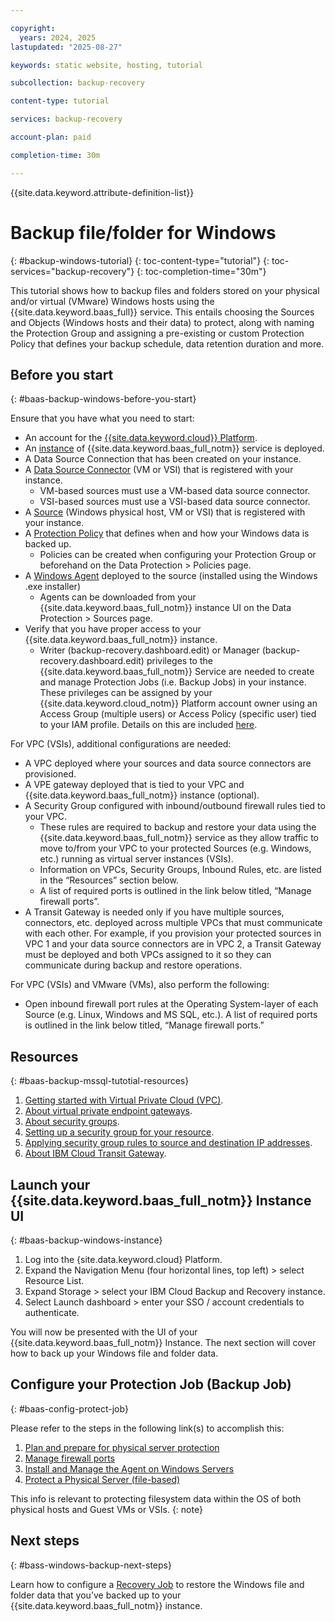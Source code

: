 ```yaml
---

copyright:
  years: 2024, 2025
lastupdated: "2025-08-27"

keywords: static website, hosting, tutorial

subcollection: backup-recovery

content-type: tutorial

services: backup-recovery

account-plan: paid

completion-time: 30m

---
```


{{site.data.keyword.attribute-definition-list}}

# Backup file/folder for Windows
{: #backup-windows-tutorial}
{: toc-content-type="tutorial"}
{: toc-services="backup-recovery"}
{: toc-completion-time="30m"}

This tutorial shows how to backup files and folders stored on your physical and/or virtual (VMware) Windows hosts using the {{site.data.keyword.baas_full}} service. This entails choosing the Sources and Objects (Windows hosts and their data) to protect, along with naming the Protection Group and assigning a pre-existing or custom Protection Policy that defines your backup schedule, data retention duration and more.

## Before you start
{: #baas-backup-windows-before-you-start}

Ensure that you have what you need to start:

- An account for the [{{site.data.keyword.cloud}} Platform](https://cloud.ibm.com).
- An [instance](/docs/backup-recovery?topic=backup-recovery-getting-started-backup-recovery#baas-provision-instance) of {{site.data.keyword.baas_full_notm}} service is deployed.
- A Data Source Connection that has been created on your instance.
- A [Data Source Connector](/docs/backup-recovery?topic=backup-recovery-deploy_data_source_connector) (VM or VSI) that is registered with your instance.
  - VM-based sources must use a VM-based data source connector.
  - VSI-based sources must use a VSI-based data source connector.
- A [Source](/docs/backup-recovery?topic=backup-recovery-source-registration-tutorial) (Windows physical host, VM or VSI) that is registered with your instance.
- A [Protection Policy](/docs/backup-recovery?topic=backup-recovery-baas-policy-creation) that defines when and how your Windows data is backed up.
  - Policies can be created when configuring your Protection Group or beforehand on the Data Protection > Policies page.
- A [Windows Agent](/docs/backup-recovery?topic=backup-recovery-agent-download-install)  deployed to the source (installed using the Windows .exe installer)
  - Agents can be downloaded from your {{site.data.keyword.baas_full_notm}} instance UI on the Data Protection > Sources page.
- Verify that you have proper access to your {{site.data.keyword.baas_full_notm}} instance.
  - Writer (backup-recovery.dashboard.edit) or Manager (backup-recovery.dashboard.edit) privileges to the {{site.data.keyword.baas_full_notm}} Service are needed to create and manage Protection Jobs (i.e. Backup Jobs) in your instance. These privileges can be assigned by your {{site.data.keyword.cloud_notm}} Platform account owner using an Access Group (multiple users) or Access Policy (specific user) tied to your IAM profile. Details on this are included [here](/docs/backup-recovery?topic=backup-recovery-iam&interface=ui).

For VPC (VSIs), additional configurations are needed:

- A VPC deployed where your sources and data source connectors are provisioned.
- A VPE gateway deployed that is tied to your VPC and {{site.data.keyword.baas_full_notm}} instance (optional).
- A Security Group configured with inbound/outbound firewall rules tied to your VPC.
  - These rules are required to backup and restore your data using the {{site.data.keyword.baas_full_notm}} service as they allow traffic to move to/from your VPC to your protected Sources (e.g. Windows, etc.) running as virtual server instances (VSIs).
  - Information on VPCs, Security Groups, Inbound Rules, etc. are listed in the “Resources” section below.
  - A list of required ports is outlined in the link below titled, “Manage firewall ports”.
- A Transit Gateway is needed only if you have multiple sources, connectors, etc. deployed across multiple VPCs that must communicate with each other. For example, if you provision your protected sources in VPC 1 and your data source connectors are in VPC 2, a Transit Gateway must be deployed and both VPCs assigned to it so they can communicate during backup and restore operations.

For VPC (VSIs) and VMware (VMs), also perform the following:

- Open inbound firewall port rules at the Operating System-layer of each Source (e.g. Linux, Windows and MS SQL, etc.). A list of required ports is outlined in the link below titled, “Manage firewall ports.”

## Resources
{: #baas-backup-mssql-tutotial-resources}

1. [Getting started with Virtual Private Cloud (VPC)](/docs/vpc?topic=vpc-getting-started).
2. [About virtual private endpoint gateways](/docs/vpc?topic=vpc-about-vpe).
3. [About security groups](/docs/vpc?topic=vpc-using-security-groups).
4. [Setting up a security group for your resource](/docs/vpc?topic=vpc-configuring-the-security-group).
5. [Applying security group rules to source and destination IP addresses](/docs/vpc?topic=vpc-security-groups-rules).
6. [About IBM Cloud Transit Gateway](/docs/transit-gateway?topic=transit-gateway-about).

## Launch your {{site.data.keyword.baas_full_notm}} Instance UI
{: #baas-backup-windows-instance}

1. Log into the {site.data.keyword.cloud} Platform.
2. Expand the Navigation Menu (four horizontal lines, top left) > select Resource List.
3. Expand Storage > select your IBM Cloud Backup and Recovery instance.
4. Select Launch dashboard > enter your SSO / account credentials to authenticate.

You will now be presented with the UI of your {{site.data.keyword.baas_full_notm}} Instance. The next section will cover how to back up your Windows file and folder data.

## Configure your Protection Job (Backup Job)
{: #baas-config-protect-job}

Please refer to the steps in the following link(s) to accomplish this:
1. [Plan and prepare for physical server protection](/docs/backup-recovery?topic=backup-recovery-plan_and_prepare_for_physical_server_protection)
2. [Manage firewall ports](/docs/backup-recovery?topic=backup-recovery-manage_firewall_ports)
3. [Install and Manage the Agent on Windows Servers](/docs/backup-recovery?topic=backup-recovery-install_and_manage_the_agent_on_windows_servers)
4. [Protect a Physical Server (file-based)](/docs/backup-recovery?topic=backup-recovery-protect_a_physical_server_file-based)

This info is relevant to protecting filesystem data within the OS of both physical hosts and Guest VMs or VSIs.
{: note}

## Next steps
{: #bass-windows-backup-next-steps}

Learn how to configure a [Recovery Job](/docs/backup-recovery?topic=backup-recovery-recover-windows-tutorial) to restore the Windows file and folder data that you’ve backed up to your {{site.data.keyword.baas_full_notm}} instance.
